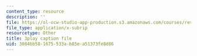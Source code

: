 ```yaml
---
content_type: resource
description: ''
file: https://ol-ocw-studio-app-production.s3.amazonaws.com/courses/res-6-012-introduction-to-probability-spring-2018/3084bb581675533ab85ea51373fe8d86_7wqaa4uqwao.vtt
file_type: application/x-subrip
resourcetype: Other
title: 3play caption file
uid: 3084bb58-1675-533a-b85e-a51373fe8d86
---
```

